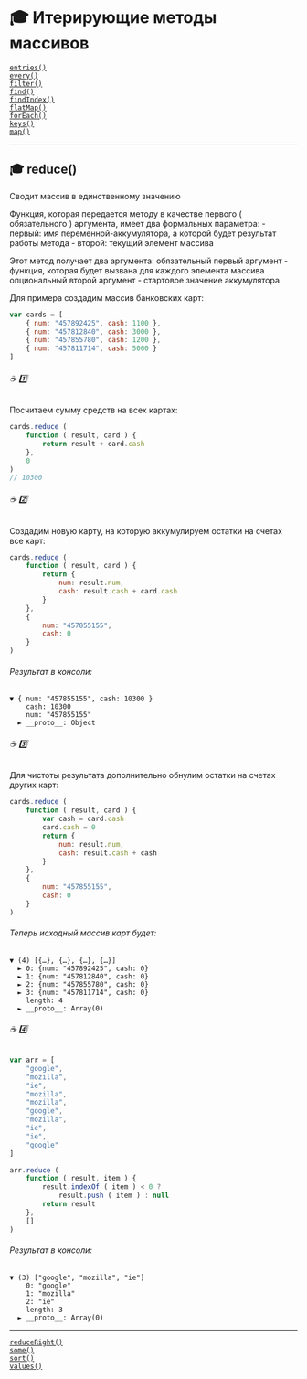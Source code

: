 # :mortar_board: Итерирующие методы массивов

[`entries()`](Array.prototype.entries)<br/>
[`every()`](Array.prototype.every)<br/>
[`filter()`](Array.prototype.filter)<br/>
[`find()`](Array.prototype.find)<br/>
[`findIndex()`](Array.prototype.findIndex)<br/>
[`flatMap()`](Array.prototype.flatMap)<br/>
[`forEach()`](Array.prototype.forEach)<br/>
[`keys()`](Array.prototype.keys)<br/>
[`map()`](Array.prototype.map)<br/>
***
## :mortar_board: reduce()

Сводит массив в единственному значению

Функция, которая передается методу в качестве первого ( обязательного ) аргумента, имеет два формальных параметра:
    - первый: имя переменной-аккумулятора, а которой будет результат работы метода
    - второй: текущий элемент массива

Этот метод получает два аргумента:
    обязательный первый аргумент - функция, которая будет вызвана для каждого элемента массива
    опциональный второй аргумент - стартовое значение аккумулятора


Для примера создадим массив банковских карт:
```javascript
var cards = [
    { num: "457892425", cash: 1100 },
    { num: "457812840", cash: 3000 },
    { num: "457855780", cash: 1200 },
    { num: "457811714", cash: 5000 }
]
```
###### :coffee: :one:
Посчитаем сумму средств на всех картах:
```javascript
cards.reduce (
    function ( result, card ) {
        return result + card.cash
    },
    0
)
// 10300
```
###### :coffee: :two:
Создадим новую карту, на которую аккумулируем остатки на счетах все карт:
```javascript
cards.reduce (
    function ( result, card ) {
        return {
            num: result.num,
            cash: result.cash + card.cash
        }
    },
    {
        num: "457855155",
        cash: 0
    }
)
```
###### Результат в консоли:
```console
▼ { num: "457855155", cash: 10300 }
    cash: 10300
    num: "457855155"
  ► __proto__: Object
```
###### :coffee: :three:
Для чистоты результата дополнительно обнулим остатки на счетах других карт:
```javascript
cards.reduce (
    function ( result, card ) {
        var cash = card.cash
        card.cash = 0
        return {
            num: result.num,
            cash: result.cash + cash
        }
    },
    {
        num: "457855155",
        cash: 0
    }
)
```
###### Теперь исходный массив карт будет:
```console
▼ (4) [{…}, {…}, {…}, {…}]
  ► 0: {num: "457892425", cash: 0}
  ► 1: {num: "457812840", cash: 0}
  ► 2: {num: "457855780", cash: 0}
  ► 3: {num: "457811714", cash: 0}
    length: 4
  ► __proto__: Array(0)
```
###### :coffee: :four:
```javascript
var arr = [
    "google",
    "mozilla",
    "ie",
    "mozilla",
    "mozilla",
    "google",
    "mozilla",
    "ie",
    "ie",
    "google"
]

arr.reduce (
    function ( result, item ) {
        result.indexOf ( item ) < 0 ? 
            result.push ( item ) : null
        return result
    },
    []
)
```
###### Результат в консоли:
```console
▼ (3) ["google", "mozilla", "ie"]
    0: "google"
    1: "mozilla"
    2: "ie"
    length: 3
  ► __proto__: Array(0)
```
***
[`reduceRight()`](Array.prototype.reduceRight)<br/>
[`some()`](Array.prototype.some)<br/>
[`sort()`](Array.prototype.sort)<br/>
[`values()`](Array.prototype.values)<br/>
